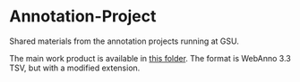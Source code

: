 # Annotation-Project
Shared materials from the annotation projects running at GSU.

The main work product is available in [this folder](https://github.com/NeuroBridge/Annotation-Project/tree/main/Phase_1/OUTPUT_Annotated_Papers). The format is WebAnno 3.3 TSV, but with a modified extension.

